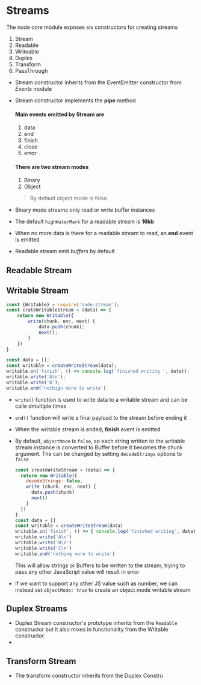 # Streams

The node core module exposes six constructors for creating streams

1. Stream
2. Readable
3. Writeable
4. Duplex
5. Transform
6. PassThrough

- Stream constructor inherits from the EventEmitter constructor from *Events* module

- Stream constructor implements the **pipe** method

  

  #### Main events emitted by Stream are

  1. data
  2. end
  3. finish
  4. close
  5. error

  

  #### There are two stream modes

  1. Binary
  2. Object

  > By default object mode is false.

  

- Binary mode streams only read or write buffer instances

- The default `highWaterMark` for a readable stream is **16kb** 

- When no more data is there for a readable stream to read, an **end** event is emitted

- Readable stream emit *buffers* by default

  

## Readable Stream



## Writable Stream

```javascript
const {Writable} = require('node:stream');
const crateWritableStream = (data) => {
	return new Writable({
		write(chunk, enc, next) {
            data.push(chunk);
            next();
        }
	})
}

const data = [];
const writable = createWriteStream(data);
writable.on('finish', () => console.log('finished writing ', data));
writable.write('A\n');
writable.write('B');
writable.end('nothign more to write')
```



- `write()` function is used to write data to a writable stream and can be calle dmultiple times

- `end()` function will write a final payload to the stream before ending it

- When the writable stream is ended, **finish** event is emitted

- By default, `objectMode` is `false`, so each string written to the writable stream instance is converted to Buffer before it becomes the chunk argument. The can be changed by setting `decodeStrings` options to `false`

  ``` javascript
  const createWriteStream = (data) => {
    return new Writable({
      decodeStrings: false,
      write (chunk, enc, next) {
        data.push(chunk)
        next()
      }
    })
  }
  const data = []
  const writable = createWriteStream(data)
  writable.on('finish', () => { console.log('finished writing', data) })
  writable.write('A\n')
  writable.write('B\n')
  writable.write('C\n')
  writable.end('nothing more to write')
  ```

  This will allow strings or Buffers to be written to the stream, trying to pass any other JavaScript value will result in error

  

- If we want to support any other JS value such as number, we can instead set `objectMode: true` to create an object mode writable stream

## Duplex Streams

- Duplex Stream constructor's prototype inherits from the `Readable` constructor but it also mixes in functionality from the Writable constructor
- 

## Transform Stream

- The transform constructor inherits from the Duplex Constru
